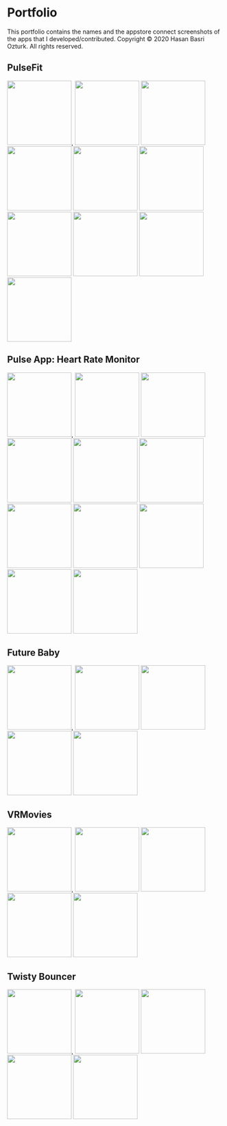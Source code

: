 # Portfolio

This portfolio contains the names and the appstore connect screenshots of the apps that I developed/contributed.
Copyright © 2020 Hasan Basri Ozturk. All rights reserved.

## PulseFit

<img src="https://user-images.githubusercontent.com/24501212/122691512-0e936e80-d228-11eb-8f4e-ef6bbd91359c.PNG" width="150">,
<img src="https://user-images.githubusercontent.com/24501212/122691516-1226f580-d228-11eb-810f-5616b1e98dcc.PNG" width="150">
<img src="https://user-images.githubusercontent.com/24501212/122691518-13f0b900-d228-11eb-80de-d32312606b32.PNG" width="150">
<img src="https://user-images.githubusercontent.com/24501212/122691519-14894f80-d228-11eb-9c50-8275c0013a5b.PNG" width="150">
<img src="https://user-images.githubusercontent.com/24501212/122691520-14894f80-d228-11eb-82c7-5d2b4f86779e.PNG" width="150">
<img src="https://user-images.githubusercontent.com/24501212/122691515-118e5f00-d228-11eb-91e7-dbb294122549.PNG" width="150">
<img src="https://user-images.githubusercontent.com/24501212/122691527-194e0380-d228-11eb-89f2-4b6fd26e799e.PNG" width="150">
<img src="https://user-images.githubusercontent.com/24501212/122691521-1521e600-d228-11eb-8d7e-94e481f16876.PNG" width="150">
<img src="https://user-images.githubusercontent.com/24501212/122691522-15ba7c80-d228-11eb-83ea-7144bf653b9e.PNG" width="150">
<img src="https://user-images.githubusercontent.com/24501212/122691525-16eba980-d228-11eb-9d2c-226a11aea25b.PNG" width="150">

## Pulse App: Heart Rate Monitor

<img src="https://user-images.githubusercontent.com/24501212/122690687-f2410300-d222-11eb-8eb8-d74e6c4efad3.png" width="150">,
<img src="https://user-images.githubusercontent.com/24501212/122690687-f2410300-d222-11eb-8eb8-d74e6c4efad3.png" width="150"> 
<img src="https://user-images.githubusercontent.com/24501212/122690690-f4a35d00-d222-11eb-82ce-d214a161f207.png" width="150"> 
<img src="https://user-images.githubusercontent.com/24501212/122690693-f53bf380-d222-11eb-8c4d-58a28c20a05f.png" width="150"> 
<img src="https://user-images.githubusercontent.com/24501212/122690694-f66d2080-d222-11eb-8bed-a803795e3034.png" width="150"> 
<img src="https://user-images.githubusercontent.com/24501212/122690695-f705b700-d222-11eb-9112-36caf756f6ae.png" width="150">
<img src="https://user-images.githubusercontent.com/24501212/122690696-f705b700-d222-11eb-9842-ffaf8071ef14.png" width="150">
<img src="https://user-images.githubusercontent.com/24501212/122690697-f79e4d80-d222-11eb-88d8-ff808ad8542c.png" width="150">
<img src="https://user-images.githubusercontent.com/24501212/122690700-f836e400-d222-11eb-9420-b3c5aa271afc.png" width="150">
<img src="https://user-images.githubusercontent.com/24501212/122690701-f836e400-d222-11eb-8bc2-78f746af4343.png" width="150">
<img src="https://user-images.githubusercontent.com/24501212/122690702-f8cf7a80-d222-11eb-98b7-7c2e1113feab.png" width="150">

## Future Baby

<img src="https://user-images.githubusercontent.com/24501212/122690710-0127b580-d223-11eb-9310-2b1c5f23974c.png" width="150">,
<img src="https://user-images.githubusercontent.com/24501212/122690712-038a0f80-d223-11eb-872d-cd83fa9b859d.png" width="150">
<img src="https://user-images.githubusercontent.com/24501212/122690715-0422a600-d223-11eb-97a2-29b254ba3321.png" width="150">
<img src="https://user-images.githubusercontent.com/24501212/122690717-04bb3c80-d223-11eb-857f-7d6889c3c51d.png" width="150">
<img src="https://user-images.githubusercontent.com/24501212/122690718-0553d300-d223-11eb-9f60-182106e9b62d.png" width="150">

## VRMovies

<img src="https://user-images.githubusercontent.com/24501212/122690736-18ff3980-d223-11eb-9140-624f292cef47.png" width="150">,
<img src="https://user-images.githubusercontent.com/24501212/122690740-1a306680-d223-11eb-84e4-bd1c8ca72204.png" width="150">
<img src="https://user-images.githubusercontent.com/24501212/122690741-1ac8fd00-d223-11eb-94c6-80fe13329ec7.png" width="150">
<img src="https://user-images.githubusercontent.com/24501212/122690742-1b619380-d223-11eb-84ef-d2cbd4103360.png" width="150">
<img src="https://user-images.githubusercontent.com/24501212/122690743-1bfa2a00-d223-11eb-9e2c-10d2329da680.png" width="150">

## Twisty Bouncer

<img src="https://user-images.githubusercontent.com/24501212/122690752-2288a180-d223-11eb-9c6b-81191fac2453.png" width="150">,
<img src="https://user-images.githubusercontent.com/24501212/122690756-24526500-d223-11eb-9dcc-22169f292314.png" width="150">
<img src="https://user-images.githubusercontent.com/24501212/122690758-24eafb80-d223-11eb-8f8d-27f952e1f768.png" width="150">
<img src="https://user-images.githubusercontent.com/24501212/122690759-25839200-d223-11eb-840b-cb66da60bf7a.png" width="150">
<img src="https://user-images.githubusercontent.com/24501212/122690761-261c2880-d223-11eb-9656-eb3ef4eb4813.png" width="150">
